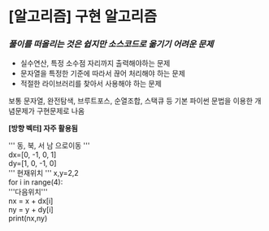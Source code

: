 # [알고리즘] 구현 알고리즘

 *<h3>풀이를 떠올리는 것은 쉽지만 소스코드로 옮기기 어려운 문제*</h3>   

- 실수연산, 특정 소수점 자리까지 출력해야하는 문제
- 문자열을 특정한 기준에 따라서 끊어 처리해야 하는 문제
- 적절한 라이브러리를 찾아서 사용해야 하는 문제

보통 문자열, 완전탐색, 브루트포스, 순열조합, 스택큐 등 기본 파이썬 문법을 이용한 개념문제가 구현문제로 나옴   

**[방향 벡터] 자주 활용됨** 

''' 동, 북, 서 남 으로이동 '''   
dx=[0, -1, 0, 1]    
dy=[1, 0, -1, 0]       
''' 현재위치 '''
x,y=2,2   
for i in range(4):   
    '''다음위치'''   
    nx = x + dx[i]   
    ny = y + dy[i]   
    print(nx,ny)   

